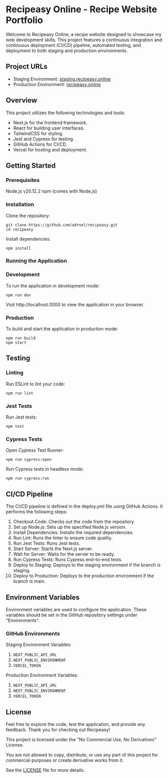 # Recipeasy Online - Recipe Website Portfolio

Welcome to Recipeasy Online, a recipe website designed to showcase my web development skills. This project features a continuous integration and continuous deployment (CI/CD) pipeline, automated testing, and deployment to both staging and production environments.

## Project URLs

- Staging Environment: [staging.recipeasy.online](https://staging.recipeasy.online)
- Production Environment: [recipeasy.online](https://recipeasy.online)

## Overview

This project utilizes the following technologies and tools:

- Next.js for the frontend framework.
- React for building user interfaces.
- TailwindCSS for styling.
- Jest and Cypress for testing.
- GitHub Actions for CI/CD.
- Vercel for hosting and deployment.

## Getting Started

### Prerequisites

Node.js v20.12.2
npm (comes with Node.js)

### Installation

Clone the repository:

```
git clone https://github.com/adrnel/recipeasy.git
cd recipeasy
```

Install dependencies:

```
npm install
```

### Running the Application

### Development

To run the application in development mode:

```
npm run dev
```

Visit http://localhost:3000 to view the application in your browser.

### Production

To build and start the application in production mode:

```
npm run build
npm start
```

## Testing

### Linting

Run ESLint to lint your code:

```
npm run lint
```

### Jest Tests

Run Jest tests:

```
npm test
```

### Cypress Tests

Open Cypress Test Runner:

```
npm run cypress:open
```

Run Cypress tests in headless mode:

```
npm run cypress:run
```

## CI/CD Pipeline

The CI/CD pipeline is defined in the deploy.yml file using GitHub Actions. It performs the following steps:

1. Checkout Code: Checks out the code from the repository.
2. Set up Node.js: Sets up the specified Node.js version.
3. Install Dependencies: Installs the required dependencies.
4. Run Lint: Runs the linter to ensure code quality.
5. Run Jest Tests: Runs Jest tests.
6. Start Server: Starts the Next.js server.
7. Wait for Server: Waits for the server to be ready.
8. Run Cypress Tests: Runs Cypress end-to-end tests.
9. Deploy to Staging: Deploys to the staging environment if the branch is staging.
10. Deploy to Production: Deploys to the production environment if the branch is main.

## Environment Variables

Environment variables are used to configure the application. These variables should be set in the GitHub repository settings under "Environments".

### GitHub Environments

Staging Environment Variables:

1. `NEXT_PUBLIC_API_URL`
2. `NEXT_PUBLIC_ENVIRONMENT`
3. `VERCEL_TOKEN`

Production Environment Variables:

1. `NEXT_PUBLIC_API_URL`
2. `NEXT_PUBLIC_ENVIRONMENT`
3. `VERCEL_TOKEN`

## License

Feel free to explore the code, test the application, and provide any feedback. Thank you for checking out Recipeasy!

This project is licensed under the "No Commercial Use, No Derivatives" License.

You are not allowed to copy, distribute, or use any part of this project for commercial purposes or create derivative works from it.

See the [LICENSE](LICENSE.md) file for more details.
